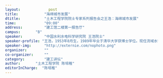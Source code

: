 ```yaml
---
layout: 			post
title:       	  "海绵城市发展"
dtitle:      	  "土木工程学院院士专家系列报告会之王浩：海绵城市发展"
time: 		  	  "09:00"
address:	  	  "建工馆二楼第一报告厅"
campus:	  	  "B"
speaker:	   	  "中国水利水电科学研究院 王浩院士"
speaker-profile: "王浩，1953年8月生，1989年毕业于清华大学获博士学位。现任流域水循环模拟与调控国家重点实验室主任，中国水科院水资源所名誉所长、教授级高级工程师。兼任全球水伙伴（中国）副主席、创新方法研究会副理事长、中国自然资源学会副理事长等职。长期从事水文水资源研究，曾主持完成国家项目以及其他部门和地方项目数十项，世行、亚行以及其他国际合作项目多项，担任国家973项目首席科学家和国家自然科学基金创新群体基金项目学术带头人。在流域水循环的基础认知模式与模拟技术、水资源评价与配置理论与方法、水资源工程系统规划方法、水资源调度与管理技术等方面取得了一系列的创新性突破，积极推动了水资源学科的新发展。其创建“自然-人工”二元水循环理论与技术体系，并在国家和地方水资源规划、南水北调工程规划与调度运行、三峡上游特大及梯级水电群等重大规划和工程中得到成功应用。"
speaker-img:	  "http://externie.com/nophoto.png"
organizer:		  ""
co-organizer:	  ""
category:		  "建工讲坛"
author:		  "土木工程学院 陈培稚"
editorInCharge:  "陈培稚"
---
```


